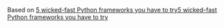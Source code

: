 Based on [5 wicked-fast Python frameworks you have to try5 wicked-fast Python frameworks you have to try](http://www.infoworld.com/article/3133854/application-development/5-wicked-fast-python-frameworks-you-have-to-try.html)
